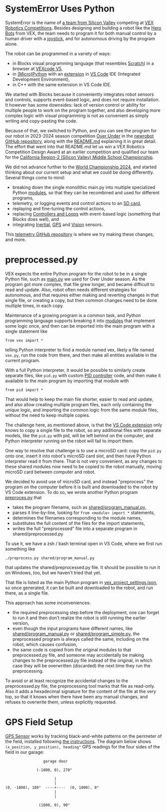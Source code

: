 # SystemError Uses Python
SystemError is the name of [a team from Silicon Valley](https://www.robotevents.com/teams/VRC/21919A) competing at [VEX Robotics Competitions](https://www.vexrobotics.com/v5/competition/vrc-current-game). Besides designing and building a robot like the [Hero Bots](https://www.vexrobotics.com/v5/downloads/build-instructions#vexv5) from VEX, the team needs to program it for both manual control by a human driver with a [joystick](https://www.vexrobotics.com/276-4820.html), and for autonomous driving by the program alone.

The robot can be programmed in a variety of ways:
* in Blocks visual programming language (that resembles [Scratch](https://scratch.mit.edu/)) in a browser at [VEXcode V5](https://codev5.vex.com/),
* in [(Micro)Python](https://micropython.org/) with an [extension](https://www.vexrobotics.com/vexcode/vscode-extension) in [VS Code](https://code.visualstudio.com/) IDE (Integrated Development Environment),
* in C++ with the same extension in VS Code IDE.

We started with Blocks because it conveniently integrates robot sensors and controls, supports event-based logic, and does not require installation. It however has some downsides: lack of version control or ability for multiple people to work on the program together, and also developing more complex logic with visual programming is not as convenient as simply writing and copy-pasting the code.

Because of that, we switched to Python, and you can see the program for our robot in 2023-2024 season competition [Over Under](https://www.vexforum.com/t/2023-2024-vex-robotics-competition-over-under/113861) in the [newrobot GitHub repository](https://github.com/abpa123/newrobot/blob/main/src/main.py), along with the [README.md](https://github.com/abpa123/newrobot/blob/main/README.md) explaining it in great detail. The effort that went into that README.md let us win a VEX Robotics Competition Design Award at an earlier competition and qualified our team for the [California Region-2 (Silicon Valley) Middle School Championship](https://www.robotevents.com/robot-competitions/vex-robotics-competition/RE-VRC-23-3487.html#teams).

We did not advance further to the [World Championship 2024](https://recf.org/vex-robotics-world-championship/), and started thinking about our current setup and what we could be doing differently. Several things come to mind:
* breaking down the single monolithic main.py into multiple specialized Python [modules](https://docs.python.org/3/tutorial/modules.html), so that they can be recombined and used for different programs,
* telemetry, or logging events and control actions to an [SD card](https://kb.vex.com/hc/en-us/articles/20676091646100-Data-Logging-with-a-VEX-Brain-and-Sensors-Using-Python),
* replaying and fine-tuning the control actions,
* replacing [Controllers and Loops](https://education.vex.com/stemlabs/v5/stem-labs/loop-there-it-is/controllers-and-loops-python) with event-based logic (something that Blocks does well), and
* integrating [Inertial](https://www.vexrobotics.com/276-4855.html), [GPS](https://www.vexrobotics.com/276-7405.html) and [Vision](https://www.vexrobotics.com/276-4850.html) sensors.

This [telemetry GitHub repository](https://github.com/hatatat-dev/telemetry) is where we try making these changes, and more.

# preprocessed.py
VEX expects the entire Python program for the robot to be in a single Python file, such as [main.py](https://github.com/abpa123/newrobot/blob/main/src/main.py) we used for Over Under season. As the program got more complex, that file grew longer, and became difficult to read and update. Also, robot often needs different strategies for autonomous, and that requires either making and reverting changes in that single file, or creating a copy, but then common changes need to be done multiple times, in each copy.

Maintenance of a growing program is a common task, and Python programming language supports breaking it into [modules](https://docs.python.org/3/tutorial/modules.html) that implement some logic once, and then can be imported into the main program with a single statement like
```
from vex import *
```
telling Python interpreter to find a module named vex, likely a file named `vex.py`, run the code from there, and then make all entities available in the current program.

With a full Python interpreter, it would be possible to similarly create separate files, like `pid.py` with custom [PID controller](https://en.wikipedia.org/wiki/Proportional%E2%80%93integral%E2%80%93derivative_controller) code, and then make it available to the main program by importing that module with
```
from pid import *
```

That would help to keep the main file shorter, easier to read and update, and also allow creating multiple program files, each only containing the unique logic, and importing the common logic from the same module files, without the need to keep multiple copies.

The challenge here, as mentioned above, is that the [VS Code extension](https://www.vexrobotics.com/vexcode/vscode-extension) only knows to copy a single file to the robot, so any additional files with separate models, like the `pid.py` with pid, will be left behind on the computer, and Python interpreter running on the robot will fail to import them.

One way to resolve that challenge is to use a microSD card: copy the `pid.py` onto one, insert it into robot's microSD card slot, and then have Python interpreter read it from there. That is not very convenient, as any changes to these shared modules now need to be copied to the robot manually, moving microSD card between computer and robot.

We decided to avoid use of microSD card, and instead "preprocess" the program on the computer before it is built and downloaded to the robot by VS Code extension. To do so, we wrote another Python program [preproces.py](https://github.com/hatatat-dev/telemetry/blob/main/preprocess.py) that
* takes the program filename, such as [shared/program_manual.py](https://github.com/hatatat-dev/telemetry/blob/main/shared/program_manual.py),
* parses it line-by-line, looking for `from <module> import *` statements,
* determines the filenames corresponding to the module names,
* substitutes the full content of the files for the import statements,
* writes the full "preprocessed" file into a separate program in shared/preprocessed.py

To use it, we have a zsh / bash terminal open in VS Code, where we first run something like
```
./preprocess.py shared/program_manual.py
```
that updates the shared/preprocessed.py file. It should be possible to run it on Windows, too, but we haven't tried that yet.

That file is listed as the main Python program in [vex_project_settings.json](https://github.com/hatatat-dev/telemetry/blob/main/.vscode/vex_project_settings.json), so once generated, it can be built and downloaded to the robot, and run there, as a single file.

This approach has some inconveniences:
* the required preprocessing step before the deployment, one can forget to run it and then don't realize the robot is still running the earlier version,
* even though the input programs have different names, like [shared/program_manual.py](https://github.com/hatatat-dev/telemetry/blob/main/shared/program_manual.py) or [shared/program_simple.py](https://github.com/hatatat-dev/telemetry/blob/main/shared/program_simple.py), the preprocessed program is always called the same, including on the robot, which causes confusion,
* the same code is copied from the original modules to that preprocessed.py file, and someone may accidentally be making changes to the preprocessed.py file instead of the original, in which case they will be overwritten (discarded) the next time they run the preprocessing.

To avoid or at least recognize the accidental changes to the preprocessed.py file, the preprocessing tool marks that file as read-only. Also it adds a hexadecimal signature for the content of the file at the very top, so that it knows when there have been any manual changes, and refuses to overwrite them, unless explicitly requested.

# GPS Field Setup
[GPS Sensor](https://www.vexrobotics.com/276-7405.html) works by tracking black-and-white patterns on the perimeter of the field, installed following [the instructions](https://kb.vex.com/hc/en-us/articles/4402678201620-Mounting-the-GPS-Field-Code-Strips). The diagram below shows `(x_position, y_position), heading°` GPS readings for the four sides of the field in our garage:

```
                 garage door

              (-1800, 0), 270°

                      |
                      |
(0, -1800), 180°  ----+----  (0, 1800), 0°
                      |
                      |
 
               (1800, 0), 90°
```